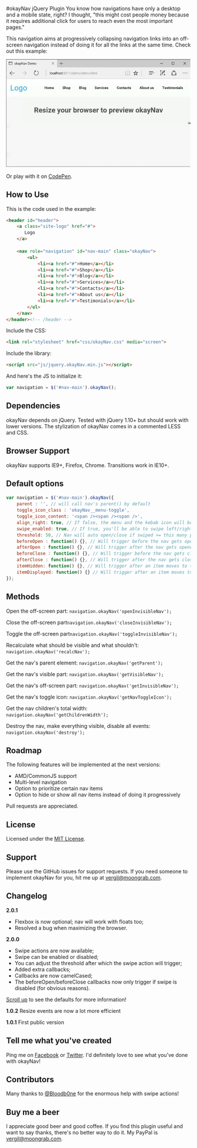#okayNav jQuery Plugin
You know how navigations have only a desktop and a mobile state, right? I thought, "this might cost people money because it requires additional click for users to reach even the most important pages."

This navigation aims at progressively collapsing navigation links into an off-screen navigation instead of doing it for all the links at the same time. Check out this example:

![okayNav Demo](demo.gif)

Or play with it on [CodePen](http://codepen.io/VPenkov/pen/wMZBOg).

## How to Use
This is the code used in the example:
```html
<header id="header">
    <a class="site-logo" href="#">
       Logo
    </a>
    
    <nav role="navigation" id="nav-main" class="okayNav">
        <ul>
            <li><a href="#">Home</a></li>
            <li><a href="#">Shop</a></li>
            <li><a href="#">Blog</a></li>
            <li><a href="#">Services</a></li>
            <li><a href="#">Contacts</a></li>
            <li><a href="#">About us</a></li>
            <li><a href="#">Testimonials</a></li>
        </ul>
    </nav>
</header><!-- /header -->
```
Include the CSS:
```html
<link rel="stylesheet" href="css/okayNav.css" media="screen">
```
Include the library:
```html
<script src="js/jquery.okayNav.min.js"></script>
```

And here's the JS to initialize it:
```javascript
var navigation = $('#nav-main').okayNav();
```

## Dependencies
okayNav depends on jQuery. Tested with jQuery 1.10+ but should work with lower versions.
The stylization of okayNav comes in a commented LESS and CSS.

## Browser Support
okayNav supports IE9+, Firefox, Chrome. Transitions work in IE10+.

## Default options
```javascript
var navigation = $('#nav-main').okayNav({
	parent : '', // will call nav's parent() by default
    toggle_icon_class : 'okayNav__menu-toggle',
    toggle_icon_content: '<span /><span /><span />',
    align_right: true, // If false, the menu and the kebab icon will be on the left
    swipe_enabled: true, // If true, you'll be able to swipe left/right to open the navigation
    threshold: 50, // Nav will auto open/close if swiped >= this many percent
    beforeOpen : function() {}, // Will trigger before the nav gets opened
    afterOpen : function() {}, // Will trigger after the nav gets opened
    beforeClose : function() {}, // Will trigger before the nav gets closed
    afterClose : function() {}, // Will trigger after the nav gets closed
    itemHidden: function() {}, // Will trigger after an item moves to the hidden navigation
    itemDisplayed: function() {} // Will trigger after an item moves to the visible navigation
});
```

## Methods
Open the off-screen part: ``navigation.okayNav('openInvisibleNav');``

Close the off-screen part``navigation.okayNav('closeInvisibleNav');``

Toggle the off-screen part``navigation.okayNav('toggleInvisibleNav');``

Recalculate what should be visible and what shouldn't: ``navigation.okayNav('recalcNav');``

Get the nav's parent element: ``navigation.okayNav('getParent');``

Get the nav's visible part: ``navigation.okayNav('getVisibleNav');``

Get the nav's off-screen part: ``navigation.okayNav('getInvisibleNav');``

Get the nav's toggle icon: ``navigation.okayNav('getNavToggleIcon');``

Get the nav children's total width: ``navigation.okayNav('getChildrenWidth');``

Destroy the nav, make everything visible, disable all events: ``navigation.okayNav('destroy');``

## Roadmap
The following features will be implemented at the next versions:
- AMD/CommonJS support
- Multi-level navigation
- Option to prioritize certain nav items
- Option to hide or show all nav items instead of doing it progressively

Pull requests are appreciated.

## License
Licensed under the [MIT License](https://opensource.org/licenses/MIT).

## Support
Please use the GitHub issues for support requests. If you need someone to implement okayNav for you, hit me up at [vergil@moongrab.com](vergil@moongrab.com).

## Changelog
**2.0.1**
- Flexbox is now optional; nav will work with floats too;
- Resolved a bug when maximizing the browser.

**2.0.0**
- Swipe actions are now available;
- Swipe can be enabled or disabled;
- You can adjust the threshold after which the swipe action will trigger;
- Added extra callbacks;
- Callbacks are now camelCased;
- The beforeOpen/beforeClose callbacks now only trigger if swipe is disabled (for obvious reasons).

[Scroll up](#default-options) to see the defaults for more information!

**1.0.2**
Resize events are now a lot more efficient

**1.0.1**
First public version

## Tell me what you've created
Ping me on [Facebook](http://fb.com/vergil.penkov) or [Twitter](http://twitter.com/vergilpenkov). I'd definitely love to see what you've done with okayNav!

## Contributors
Many thanks to [@Bloodb0ne](https://github.com/bloodb0ne) for the enormous help with swipe actions!

## Buy me a beer
I appreciate good beer and good coffee. If you find this plugin useful and want to say thanks, there's no better way to do it. My PayPal is [vergil@moongrab.com](vergil@moongrab.com).